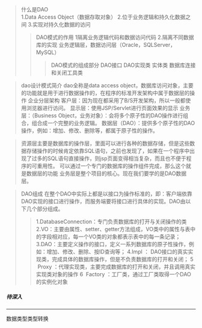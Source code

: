 >什么是DAO  
1.Data Access Object（数据存取对象）
2.位于业务逻辑和持久化数据之间
3.实现对持久化数据的访问
>>DAO模式的作用
1隔离业务逻辑代码和数据访问代码
2.隔离不同数据库的实现
业务逻辑层，数据访问层（Oracle，SQLServer，MySQL）
>>>DAO模式的组成部分
DAO接口
DAO实现类
实体类
数据库连接和关闭工具类



>dao设计模式简介
dao全称是data access object，数据库访问对象，主要的功能就是用于进行数据操作的，在程序的标准开发架构中属于数据层的操作
企业分层架构
客户层：因为现在都采用了B/S开发架构，所以一般都使用浏览器进行访问。
显示层：使用JSP/Servlet进行页面效果的显示
业务层：（Business Object，业务对象）：会将多个原子性的DAO操作进行组合，组合成一个完整的业务逻辑。
数据层（DAO）：提供多个原子性的DAO操作，例如：增加、修改、删除等，都属于原子性的操作。



>资源层主要是数据库的操作层，里面可以进行各种的数据存储，但是这些数据存储操作的时候肯定依靠SQL语句，之前也发现了，如果在一个程序中出现了过多的SQL语句直接操作，则jsp页面变得相当复杂，而且也不便于程序的可重用性。
可以通过一个专门的数据库的操作组件完成，那么这个就是数据层的功能
业务层是整个项目的核心。现在我们要学的是DAO数据层。

>DAO组成
在整个DAO中实际上都是以接口为操作标准的，即：客户端依靠DAO实现的接口进行操作，而服务端要将接口进行具体的实现。DAO由以下几个部分组成。
>> 1.DatabaseConnection：专门负责数据库的打开与关闭操作的类
2.VO：主要由属性、setter、getter方法组成，VO类中的属性与表中的字段相对应，每一个VO类的对象都表示表中的每一条记录；
3.DAO：主要定义操作的接口，定义一系列数据库的原子性操作，例如：增加、修改、删除、按ID查询等；
4.Impl ： DAO接口的真实实现类，完成具体的数据库操作，但是不负责数据库的打开和关闭；
5  Proxy ：代理实现类，主要完成数据库的打开和关闭，并且调用真实实现类对象的操作
6  Factory ：工厂类，通过工厂类取得一个DAO的实例化对象


##### 待深入
******
数据类型类型转换
